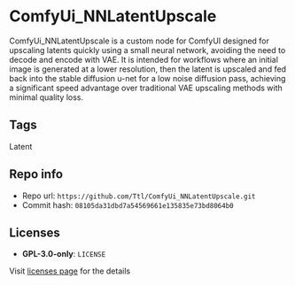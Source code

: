 # ComfyUi_NNLatentUpscale
ComfyUi_NNLatentUpscale is a custom node for ComfyUI designed for upscaling latents quickly using a small neural network, avoiding the need to decode and encode with VAE. It is intended for workflows where an initial image is generated at a lower resolution, then the latent is upscaled and fed back into the stable diffusion u-net for a low noise diffusion pass, achieving a significant speed advantage over traditional VAE upscaling methods with minimal quality loss.

## Tags
Latent

## Repo info
- Repo url: `https://github.com/Ttl/ComfyUi_NNLatentUpscale.git`
- Commit hash: `08105da31dbd7a54569661e135835e73bd8064b0`

## Licenses
- **GPL-3.0-only**: `LICENSE`

Visit [licenses page](licenses.md) for the details
